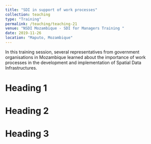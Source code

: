 ```yaml
---
title: "SDI in support of work processes"
collection: teaching
type: "Training"
permalink: /teaching/teaching-21
venue: "NSDI Mozambique - SDI for Managers Training "
date: 2019-11-26
location: "Maputo, Mozambique"
---
```


In this training session, several representatives from government organisations in Mozambique learned about the importance of work processes in the development and implementation of Spatial Data Infrastructures. 

Heading 1
======

Heading 2
======

Heading 3
======
